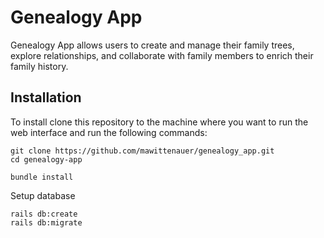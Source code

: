 # Genealogy App
Genealogy App allows users to create and manage their family trees, explore relationships, and collaborate with family members to enrich their family history.

## Installation
To install clone this repository to the machine where you want to run the web interface and run the following commands:

```
git clone https://github.com/mawittenauer/genealogy_app.git
cd genealogy-app

bundle install
```

Setup database

```
rails db:create
rails db:migrate
```
